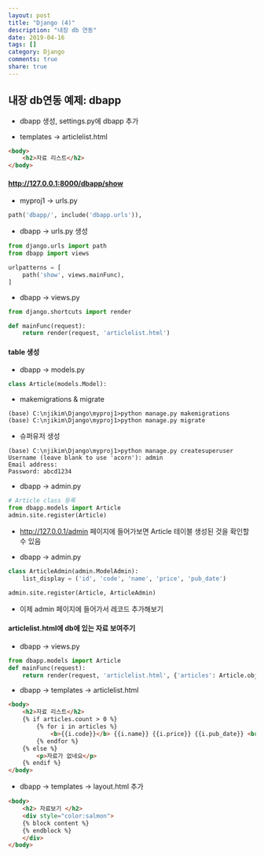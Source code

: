 ```yaml
---
layout: post
title: "Django (4)"
description: "내장 db 연동"
date: 2019-04-16
tags: []
category: Django
comments: true
share: true
---
```


## 내장 db연동 예제: dbapp
- dbapp 생성, settings.py에 dbapp 추가

- templates -> articlelist.html 
```html
<body>
    <h2>자료 리스트</h2>
</body>
```

#### http://127.0.0.1:8000/dbapp/show 

- myproj1 -> urls.py 
```python
path('dbapp/', include('dbapp.urls')),
```

- dbapp -> urls.py 생성 
```python
from django.urls import path
from dbapp import views

urlpatterns = [
    path('show', views.mainFunc),
]
```

- dbapp -> views.py  
```python
from django.shortcuts import render

def mainFunc(request):
    return render(request, 'articlelist.html')
```

#### table 생성

- dbapp -> models.py     
```python
class Article(models.Model):
```

- makemigrations & migrate   
```
(base) C:\njikim\Django\myproj1>python manage.py makemigrations
(base) C:\njikim\Django\myproj1>python manage.py migrate
```

- 슈퍼유저 생성 
```
(base) C:\njikim\Django\myproj1>python manage.py createsuperuser
Username (leave blank to use 'acorn'): admin
Email address:
Password: abcd1234
```

- dbapp -> admin.py 
```python
# Article class 등록
from dbapp.models import Article
admin.site.register(Article)
```

- http://127.0.0.1/admin 페이지에 들어가보면 Article 테이블 생성된 것을 확인할 수 있음 <br>

- dbapp -> admin.py  
```python
class ArticleAdmin(admin.ModelAdmin):
    list_display = ('id', 'code', 'name', 'price', 'pub_date')

admin.site.register(Article, ArticleAdmin)
```

- 이제 admin 페이지에 들어가서 레코드 추가해보기

#### articlelist.html에 db에 있는 자료 보여주기
- dbapp -> views.py 
```python
from dbapp.models import Article
def mainFunc(request):
    return render(request, 'articlelist.html', {'articles': Article.objects.all()})
```

- dbapp -> templates -> articlelist.html 
```html
<body>
    <h2>자료 리스트</h2>
    {% if articles.count > 0 %}
        {% for i in articles %}
            <b>{{i.code}}</b> {{i.name}} {{i.price}} {{i.pub_date}} <br>
        {% endfor %}
    {% else %}
        <p>자료가 없네요</p>
    {% endif %}
</body>
```

- dbapp -> templates -> layout.html 추가 
```html
<body>
    <h2> 자료보기 </h2>
    <div style="color:salmon">
    {% block content %}
    {% endblock %}
    </div>
</body>
```